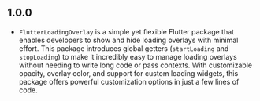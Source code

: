## 1.0.0
* `FlutterLoadingOverlay` is a simple yet flexible Flutter package that enables developers to show and hide loading overlays with minimal effort. This package introduces global getters (`startLoading` and `stopLoading`) to make it incredibly easy to manage loading overlays without needing to write long code or pass contexts. With customizable opacity, overlay color, and support for custom loading widgets, this package offers powerful customization options in just a few lines of code.
